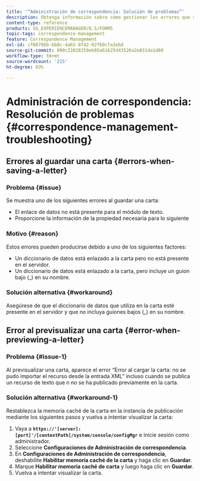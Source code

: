 ```yaml
---
title: '“Administración de correspondencia: Solución de problemas”'
description: Obtenga información sobre cómo gestionar los errores que surgen durante el proceso de guardar una carta en un entorno de AEM Forms.
content-type: reference
products: SG_EXPERIENCEMANAGER/6.5/FORMS
topic-tags: correspondence-management
feature: Correspondence Management
exl-id: cf06796b-bb8c-4a65-8f42-02fb0cfa3ebd
source-git-commit: 000c22028259eb05a61625d43526a2e8314a1d60
workflow-type: tm+mt
source-wordcount: '215'
ht-degree: 83%

---
```


# Administración de correspondencia: Resolución de problemas {#correspondence-management-troubleshooting}

## Errores al guardar una carta {#errors-when-saving-a-letter}

### Problema {#issue}

Se muestra uno de los siguientes errores al guardar una carta:

* El enlace de datos no está presente para el módulo de texto.
* Proporcione la información de la propiedad necesaria para lo siguiente

### Motivo {#reason}

Estos errores pueden producirse debido a uno de los siguientes factores:

* Un diccionario de datos está enlazado a la carta pero no está presente en el servidor.
* Un diccionario de datos está enlazado a la carta, pero incluye un guion bajo (_) en su nombre.

### Solución alternativa {#workaround}

Asegúrese de que el diccionario de datos que utiliza en la carta esté presente en el servidor y que no incluya guiones bajos (_) en su nombre.

## Error al previsualizar una carta {#error-when-previewing-a-letter}

### Problema {#issue-1}

Al previsualizar una carta, aparece el error “Error al cargar la carta: no se pudo importar el recurso desde la entrada XML” incluso cuando se publica un recurso de texto que n no se ha publicado previamente en la carta.

### Solución alternativa {#workaround-1}

Restablezca la memoria caché de la carta en la instancia de publicación mediante los siguientes pasos y vuelva a intentar visualizar la carta:

1. Vaya a **`https://'[server]:[port]'/[contextPath]/system/console/configMgr`** e inicie sesión como administrador.
1. Seleccione **Configuraciones de Administración de correspondencia**.
1. En **Configuraciones de Administración de correspondencia**, deshabilite **Habilitar memoria caché de la carta** y haga clic en **Guardar**.
1. Marque **Habilitar memoria caché de carta** y luego haga clic en **Guardar**.
1. Vuelva a intentar visualizar la carta.
